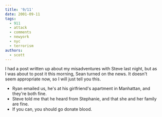 ```yaml
---
title: '9/11'
date: 2001-09-11
tags:
  - 911
  - attack
  - comments
  - newyork
  - nyc
  - terrorism
authors:
  - scott
---
```


I had a post written up about my misadventures with Steve last night, but as I was about to post it this morning, Sean turned on the news. It doesn't seem appropriate now, so I will just tell you this.

- Ryan emailed us, he's at his girlfriend's apartment in Manhattan, and they're both fine.
- Steve told me that he heard from Stephanie, and that she and her family are fine.
- If you can, you should go donate blood.
